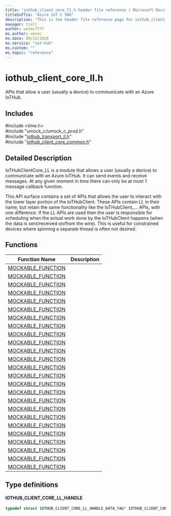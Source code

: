 ```yaml
---                             
title: "iothub_client_core_ll.h header file reference | Microsoft Docs" 
titleSuffix: "Azure IoT C SDK"            
description: "This is the header file reference page for iothub_client_core_ll.h in the Azure IoT C SDK. This SDK is used with Azure IoT Hub and Azure IoT Hub Device Provisioning Service"            
manager: timlt                 
author: wesmc7777              
ms.author: wesmc               
ms.date: 09/23/2020                    
ms.service: "iot-hub"             
ms.custom: ""                
ms.topic: "reference"        
---                            
```


# iothub_client_core_ll.h 

APIs that allow a user (usually a device) to communicate with an Azure IoTHub.

## Includes

\#include <time.h>  
\#include "umock_c/umock_c_prod.h"  
\#include "[iothub_transport_ll.h](iothub-transport-ll-h.md)"  
\#include "[iothub_client_core_common.h](iothub-client-core-common-h.md)"  

## Detailed Description

IoTHubClientCore_LL is a module that allows a user (usually a device) to communicate with an Azure IoTHub. It can send events and receive messages. At any given moment in time there can only be at most 1 message callback function.

This API surface contains a set of APIs that allows the user to interact with the lower layer portion of the IoTHubClient. These APIs contain _LL_ in their name, but retain the same functionality like the IoTHubClient_... APIs, with one difference. If the _LL_ APIs are used then the user is responsible for scheduling when the actual work done by the IoTHubClient happens (when the data is sent/received on/from the wire). This is useful for constrained devices where spinning a separate thread is often not desired.

## Functions

Function Name                  | Description                                
--------------------------------|---------------------------------------------
[MOCKABLE_FUNCTION](./iothub-client-core-ll-h/mockable-function.md)            | 
[MOCKABLE_FUNCTION](./iothub-client-core-ll-h/mockable-function.md)            | 
[MOCKABLE_FUNCTION](./iothub-client-core-ll-h/mockable-function.md)            | 
[MOCKABLE_FUNCTION](./iothub-client-core-ll-h/mockable-function.md)            | 
[MOCKABLE_FUNCTION](./iothub-client-core-ll-h/mockable-function.md)            | 
[MOCKABLE_FUNCTION](./iothub-client-core-ll-h/mockable-function.md)            | 
[MOCKABLE_FUNCTION](./iothub-client-core-ll-h/mockable-function.md)            | 
[MOCKABLE_FUNCTION](./iothub-client-core-ll-h/mockable-function.md)            | 
[MOCKABLE_FUNCTION](./iothub-client-core-ll-h/mockable-function.md)            | 
[MOCKABLE_FUNCTION](./iothub-client-core-ll-h/mockable-function.md)            | 
[MOCKABLE_FUNCTION](./iothub-client-core-ll-h/mockable-function.md)            | 
[MOCKABLE_FUNCTION](./iothub-client-core-ll-h/mockable-function.md)            | 
[MOCKABLE_FUNCTION](./iothub-client-core-ll-h/mockable-function.md)            | 
[MOCKABLE_FUNCTION](./iothub-client-core-ll-h/mockable-function.md)            | 
[MOCKABLE_FUNCTION](./iothub-client-core-ll-h/mockable-function.md)            | 
[MOCKABLE_FUNCTION](./iothub-client-core-ll-h/mockable-function.md)            | 
[MOCKABLE_FUNCTION](./iothub-client-core-ll-h/mockable-function.md)            | 
[MOCKABLE_FUNCTION](./iothub-client-core-ll-h/mockable-function.md)            | 
[MOCKABLE_FUNCTION](./iothub-client-core-ll-h/mockable-function.md)            | 
[MOCKABLE_FUNCTION](./iothub-client-core-ll-h/mockable-function.md)            | 
[MOCKABLE_FUNCTION](./iothub-client-core-ll-h/mockable-function.md)            | 
[MOCKABLE_FUNCTION](./iothub-client-core-ll-h/mockable-function.md)            | 
[MOCKABLE_FUNCTION](./iothub-client-core-ll-h/mockable-function.md)            | 
[MOCKABLE_FUNCTION](./iothub-client-core-ll-h/mockable-function.md)            | 
[MOCKABLE_FUNCTION](./iothub-client-core-ll-h/mockable-function.md)            | 

## Type definitions

#### IOTHUB_CLIENT_CORE_LL_HANDLE

```C
typedef struct IOTHUB_CLIENT_CORE_LL_HANDLE_DATA_TAG* IOTHUB_CLIENT_CORE_LL_HANDLE;
```

